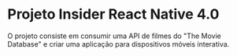 # Projeto Insider React Native 4.0

O projeto consiste em consumir uma API de filmes do "The Movie Database" e criar uma aplicação para dispositivos móveis interativa.
